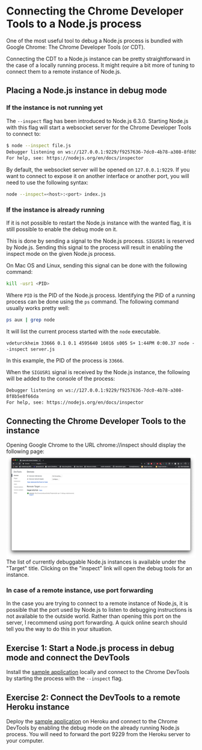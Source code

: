 # Connecting the Chrome Developer Tools to a Node.js process

One of the most useful tool to debug a Node.js process is bundled with Google
Chrome: The Chrome Developer Tools (or CDT).

Connecting the CDT to a Node.js instance can be pretty straightforward in the
case of a locally running process. It might require a bit more of tuning to
connect them to a remote instance of Node.js.

## Placing a Node.js instance in debug mode

### If the instance is not running yet

The `--inspect` flag has been introduced to Node.js 6.3.0. Starting Node.js with
this flag will start a websocket server for the Chrome Developer Tools to
connect to:

```bash
$ node --inspect file.js
Debugger listening on ws://127.0.0.1:9229/f9257636-7dc0-4b78-a308-8f8b5e8f66da
For help, see: https://nodejs.org/en/docs/inspector
```

By default, the websocket server will be opened on `127.0.0.1:9229`.
If you want to connect to expose it on another interface or another port,
you will need to use the following syntax:

```bash
node --inspect=<host>:<port> index.js
```

### If the instance is already running

If it is not possible to restart the Node.js instance with the wanted flag,
it is still possible to enable the debug mode on it.

This is done by sending a signal to the Node.js process.
`SIGUSR1` is reserved by Node.js. Sending this signal to the process will result
in enabling the inspect mode on the given Node.js process.

On Mac OS and Linux, sending this signal can be done with the following command:

```bash
kill -usr1 <PID>
```

Where `PID` is the PID of the Node.js process.
Identifying the PID of a running process can be done using the `ps` command.
The following command usually works pretty well:

```bash
ps aux | grep node
```

It will list the current process started with the `node` executable.

```text
vdeturckheim 33666 0.1 0.1 4595640 16016 s005 S+ 1:44PM 0:00.37 node --inspect server.js
```

In this example, the PID of the process is `33666`.

When the `SIGUSR1` signal is received by the Node.js instance, the following
will be added to the console of the process:

```text
Debugger listening on ws://127.0.0.1:9229/f9257636-7dc0-4b78-a308-8f8b5e8f66da
For help, see: https://nodejs.org/en/docs/inspector
```

## Connecting the Chrome Developer Tools to the instance

Opening Google Chrome to the URL chrome://inspect should display the following
page:
![chrome://inspect whith one Node.js instance available](
./assets/images/local_debug.png)
The list of currently debuggable Node.js instances is available under the
"Target" title. Clicking on the "inspect" link will open the debug tools
for an instance.  

### In case of a remote instance, use port forwarding

In the case you are trying to connect to a remote instance of Node.js, it is
possible that the port used by Node.js to listen to debugging instructions is
not available to the outside world. Rather than opening this port on the server,
I recommend using port forwarding. A quick online search should tell you the
way to do this in your situation.

## Exercise 1: Start a Node.js process in debug mode and connect the DevTools

Install the [sample application](https://github.com/vdeturckheim/debuggable-app)
locally and connect to the Chrome DevTools by starting the process with the
`--inspect` flag.

## Exercise 2: Connect the DevTools to a remote Heroku instance

Deploy the [sample application](https://github.com/vdeturckheim/debuggable-app)
on Heroku and connect to the Chrome DevTools by enabling the debug mode on the
already running Node.js process. You will need to forward the port 9229 from the
Heroku server to your computer.
